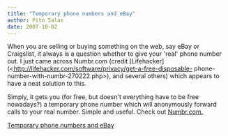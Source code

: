 ```yaml
---
title: "Temporary phone numbers and eBay"
author: Pito Salas
date: 2007-10-02
---
```




When you are selling or buying something on the web, say eBay or Craigslist,
it always is a question whether to give your 'real' phone number out. I just
came across Numbr.com (credit
[Lifehacker](<http://lifehacker.com/software/privacy/get-a-free-disposable-
phone-number-with-numbr-270222.php>), and several others) which appears to
have a neat solution to this.

Simply, it gets you (for free, but doesn't everything have to be free
nowadays?) a temporary phone number which will anonymously forward calls to
your real number. Simple and useful. Check out
[Numbr.com.](<http://numbr.com/>)


[Temporary phone numbers and eBay](None)
